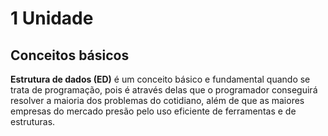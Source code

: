 # 1 Unidade 
## Conceitos básicos 

**Estrutura de dados (ED)** é um conceito básico e fundamental quando se trata de programação, pois é através delas que o programador conseguirá resolver a maioria dos problemas do cotidiano, além de que as maiores empresas do mercado presão pelo uso eficiente de ferramentas e de estruturas.